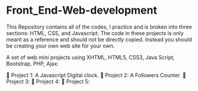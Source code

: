 # Front_End-Web-development
This Repository contains all of the codes, I practice and is broken into three sections: HTML, CSS, and Javascript.
The code in these projects is only meant as a reference and should not be directly copied. Instead you should be creating your own web site for your own.

A set of web mini projects using XHTML, HTML5, CSS3, Java Script, Bootstrap, PHP, Ajax:

 💬 Project 1: A Javascript Digital clock.
 💬 Project 2: A Followers Counter.
 💬 Project 3:
 💬 Project 4:
 💬 Project 5:
